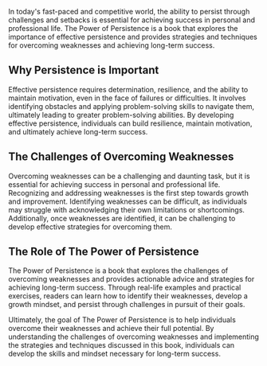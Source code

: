 
In today's fast-paced and competitive world, the ability to persist through challenges and setbacks is essential for achieving success in personal and professional life. The Power of Persistence is a book that explores the importance of effective persistence and provides strategies and techniques for overcoming weaknesses and achieving long-term success.

Why Persistence is Important
----------------------------

Effective persistence requires determination, resilience, and the ability to maintain motivation, even in the face of failures or difficulties. It involves identifying obstacles and applying problem-solving skills to navigate them, ultimately leading to greater problem-solving abilities. By developing effective persistence, individuals can build resilience, maintain motivation, and ultimately achieve long-term success.

The Challenges of Overcoming Weaknesses
---------------------------------------

Overcoming weaknesses can be a challenging and daunting task, but it is essential for achieving success in personal and professional life. Recognizing and addressing weaknesses is the first step towards growth and improvement. Identifying weaknesses can be difficult, as individuals may struggle with acknowledging their own limitations or shortcomings. Additionally, once weaknesses are identified, it can be challenging to develop effective strategies for overcoming them.

The Role of The Power of Persistence
------------------------------------

The Power of Persistence is a book that explores the challenges of overcoming weaknesses and provides actionable advice and strategies for achieving long-term success. Through real-life examples and practical exercises, readers can learn how to identify their weaknesses, develop a growth mindset, and persist through challenges in pursuit of their goals.

Ultimately, the goal of The Power of Persistence is to help individuals overcome their weaknesses and achieve their full potential. By understanding the challenges of overcoming weaknesses and implementing the strategies and techniques discussed in this book, individuals can develop the skills and mindset necessary for long-term success.
